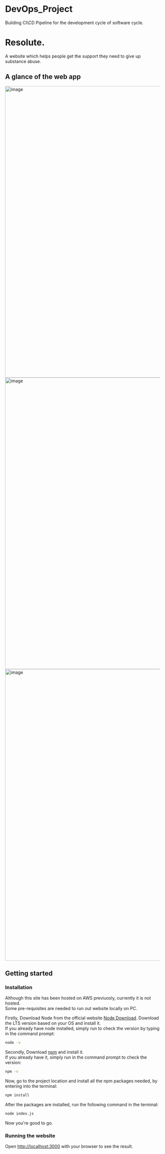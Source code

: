 # DevOps_Project
Building CI\CD Pipeline for the development cycle of software cycle.



# Resolute.
A website which helps people get the support they need to give up substance abuse. 

## A glance of the web app
<img width="949" alt="image" src="https://github.com/aggavni4/Resolute/assets/109527910/dfd30fbe-c9a9-4bdf-9e78-91aaf067c7ec">
<img width="949" alt="image" src="https://github.com/aggavni4/Resolute/assets/109527910/bad0f142-097f-4719-92d7-82f2ac266f5b">
<img width="949" alt="image" src="https://github.com/aggavni4/Resolute/assets/109527910/ad4a810a-6ae4-42ec-a998-f2a2a2b50c33">

## Getting started
### Installation
Although this site has been hosted on AWS previuosly, currently it is not hosted.\
Some pre-requisites are needed to run out website locally on PC.

Firstly, 
Download Node from the official website [Node Download](https://nodejs.org/en/download). Download the LTS version based on your OS and install it.\
If you already have node installed, simply run to check the version by typing in the command prompt:
```bash
node -v
```
Secondly,
Download [npm](https://docs.npmjs.com/downloading-and-installing-node-js-and-npm) and install it.\
If you already have it, simply run in the command prompt to check the version:
```bash
npm -v
```
Now, go to the project location and install all the npm packages needed, by entering into the terminal:
```bash
npm install
```
After the packages are installed, run the following command in the terminal:
```bash
node index.js
```
Now you're good to go.

### Running the website
Open [http://localhost:3000](http://localhost:3000) with your browser to see the result.

